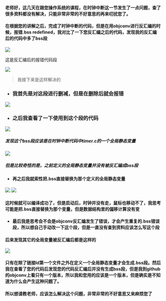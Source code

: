 #### 老师好，这几天在跟您操作系统的课程，在时钟中断这一节发生了一点问题，查了很多资料都没有解决，只能非常非常的不好意思的再来叨扰您了。

#### 在根据您的讲解之后，完成了时钟中断的代码，但是在用objconv进行反汇编的时候，报错.bss redefined，我对比了一下您反汇编之后的代码，发现我的反汇编后的代码中多了bss段

![](1.png)

这是反汇编后的报错代码段

![](2.png)

> 我接下来是这样解决的

- ### 我首先是对这段进行删减，但是在删除后就会报错

![](3.png)

- ### 之后我查看了一下使用到这个段的代码

![](4.png)

##### 发现这个bss段应该是在时钟中断代码中timer.c的一个全局静态变量

![](5.png)

##### 但是比较奇怪的是，之前定义的全局静态变量并没有被反汇编成bss段

- #### 再之后我就索性把.bss直接替换为那个定义的全局静态变量

![](6.png)
![](7.png)

#### 这时候就可以编译成功了，但是启动后，时钟并没有走，鼠标也移动不了，我思考可能是把.bss直接替换为那个变量，但是数据结构里的偏移计算没有变

- #### 最后我是思考会不会是objconv反汇编发生了错误，才会产生重复的.bss错误段，所以想自己手动改一下这个段，但是一直没有查到资料应该怎么写这个段

#### 后来发现其它的全局变量被反汇编后都是这样的

![](8.png)


#### 只有在除了链接ld第一个文件之外在定义一个全局静态变量才会生成.bss段。然后我在查看了您的代码后发现您的代码反汇编后并没有生成bss段，但是我到github的objconv上看只有一个版本，所以我和您用的应该是一个版本，但是确实是不知道为什么会产生这种问题了。

#### 所以想请教老师，应该怎么解决这个问题，非常非常的不好意思又来麻烦您了